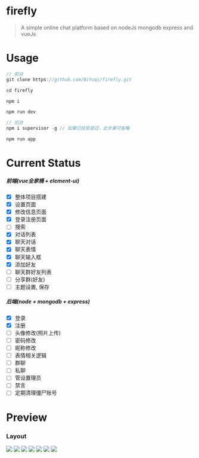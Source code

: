 # firefly

> A simple online chat platform based on nodeJs mongodb express and vueJs

# Usage
```js
// 前台
git clone https://github.com/BiYuqi/firefly.git

cd firefly

npm i

npm run dev

// 后台
npm i supervisor -g // 如果已经安装过，此步骤可省略

npm run app
```

# Current Status
##### 前端(vue全家桶 + element-ui)
- [x] 整体项目搭建
- [x] 设置页面
- [x] 修改信息页面
- [x] 登录注册页面
- [ ] 搜索
- [x] 对话列表
- [x] 聊天对话
- [x] 聊天表情
- [x] 聊天输入框
- [x] 添加好友
- [ ] 聊天群好友列表
- [ ] 分享群(好友)
- [ ] 主题设置, 保存
##### 后端(node + mongodb + express)
- [x] 登录
- [x] 注册
- [ ] 头像修改(照片上传)
- [ ] 密码修改
- [ ] 昵称修改
- [ ] 表情相关逻辑
- [ ] 群聊
- [ ] 私聊
- [ ] 管设置理员
- [ ] 禁言
- [ ] 定期清理僵尸账号
# Preview
### Layout
![](http://oq4hkch8e.bkt.clouddn.com/home-page%E5%89%AF%E6%9C%AC.jpg)
![](http://oq4hkch8e.bkt.clouddn.com/home-login%E5%89%AF%E6%9C%AC.jpg)
![](http://oq4hkch8e.bkt.clouddn.com/home-unlogin2.jpg)
![](http://oq4hkch8e.bkt.clouddn.com/login2.jpg)
![](http://oq4hkch8e.bkt.clouddn.com/firefly-editor%E5%89%AF%E6%9C%AC.jpg)
![](http://oq4hkch8e.bkt.clouddn.com/firefly-setting%E5%89%AF%E6%9C%AC.jpg)
![](http://oq4hkch8e.bkt.clouddn.com/firefly-about%E5%89%AF%E6%9C%AC.jpg)